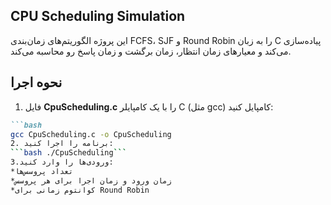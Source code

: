 ## CPU Scheduling Simulation
این پروژه الگوریتم‌های زمان‌بندی FCFS، SJF و Round Robin را به زبان C پیاده‌سازی می‌کند و معیارهای زمان انتظار، زمان برگشت و زمان پاسخ رو محاسبه می‌کند.
## نحوه اجرا 
1. فایل **CpuScheduling.c** را با یک کامپایلر C (مثل gcc) کامپایل کنید:
```markdown
```bash
gcc CpuScheduling.c -o CpuScheduling
2. برنامه را اجرا کنید:
```bash ./CpuScheduling```
3.ورودی‌ها را وارد کنید:
*تعداد پروسس‌ها
*زمان ورود و زمان اجرا برای هر پروسس
*کوانتوم زمانی برای Round Robin
